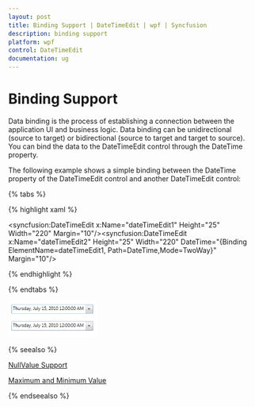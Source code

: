 ```yaml
---
layout: post
title: Binding Support | DateTimeEdit | wpf | Syncfusion
description: binding support
platform: wpf
control: DateTimeEdit
documentation: ug
---
```


# Binding Support

Data binding is the process of establishing a connection between the application UI and business logic. Data binding can be unidirectional (source to target) or bidirectional (source to target and target to source). You can bind the data to the DateTimeEdit control through the DateTime property.

The following example shows a simple binding between the DateTime property of the DateTimeEdit control and another DateTimeEdit control:

{% tabs %}

{% highlight xaml %}

<syncfusion:DateTimeEdit x:Name="dateTimeEdit1" Height="25" Width="220" Margin="10"/><syncfusion:DateTimeEdit x:Name="dateTimeEdit2" Height="25" Width="220"                          DateTime="{Binding ElementName=dateTimeEdit1,                                             Path=DateTime,Mode=TwoWay}"                         Margin="10"/>

{% endhighlight  %}

{% endtabs %}

![](Binding-Support_images/Binding-Support_img1.png)

{% seealso %}

[NullValue Support](/wpf/datetimeedit/null-value-support)

[Maximum and Minimum Value](/wpf/datetimeedit/maximum-and-minimum-value)

{% endseealso %}
